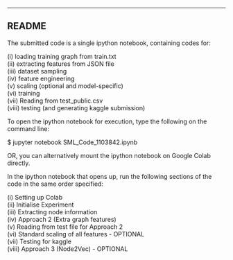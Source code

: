 ------
README
------

The submitted code is a single ipython notebook, containing codes for:

(i) loading training graph from train.txt  
(ii) extracting features from JSON file  
(iii) dataset sampling  
(iv) feature engineering  
(v) scaling (optional and model-specific)  
(vi) training  
(vii) Reading from test_public.csv  
(viii) testing (and generating kaggle submission)  

To open the ipython notebook for execution, type the following on the command line:

$ jupyter notebook SML_Code_1103842.ipynb

OR, you can alternatively mount the ipython notebook on Google Colab directly.

In the ipython notebook that opens up, run the following sections of the code in the same order specified:

(i) Setting up Colab  
(ii) Initialise Experiment  
(iii) Extracting node information  
(iv) Approach 2 (Extra graph features)  
(v) Reading from test file for Approach 2  
(vi) Standard scaling of all features - OPTIONAL  
(vii) Testing for kaggle  
(viii) Approach 3 (Node2Vec) - OPTIONAL  
